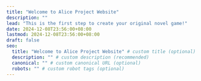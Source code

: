 ```yaml
---
title: "Welcome to Alice Project Website"
description: ""
lead: "This is the first step to create your original novel game!"
date: 2024-12-08T23:56:00+08:00
lastmod: 2024-12-08T23:56:00+08:00
draft: false
seo:
  title: "Welcome to Alice Project Website" # custom title (optional)
  description: "" # custom description (recommended)
  canonical: "" # custom canonical URL (optional)
  robots: "" # custom robot tags (optional)
---
```

